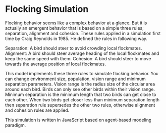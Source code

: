 Flocking Simulation
===================
Flocking behavior seems like a complex behavior at a glance. But it is actually an emergent behavior that is based on a simple three rules; separation, alignment and cohesion. These rules applied in a simulation first time by Craig Reynolds in 1985. He defined the rules in following way.

Separation: A bird should steer to avoid crowding local flockmates.
Alignment: A bird should steer average heading of the local flockmates and keep the same speed with them.
Cohesion: A bird should steer to move towards the average position of local flockmates.

This model implements these three rules to simulate flocking behavior. You can change environment size, population, vision range and minimum separation parameters. Vision range is the radius size of the circular area around each bird. Birds can only see other birds within their vision range. Minimum separation is the minimum length that two birds can get close to each other. When two birds get closer less than minimum separation length then separation rule supersedes the other two rules, otherwise alignment and cohesion rules are applied.

This simulation is written in JavaScript based on agent-based modeling paradigm.
